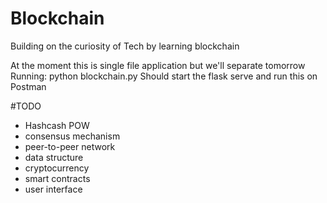 # Blockchain
Building on the curiosity of Tech by learning blockchain

At the moment this is single file application but we'll separate tomorrow
Running: python blockchain.py 
Should start the flask serve and run this on Postman

#TODO
- Hashcash POW
- consensus mechanism
- peer-to-peer network
- data structure
- cryptocurrency
- smart contracts
- user interface